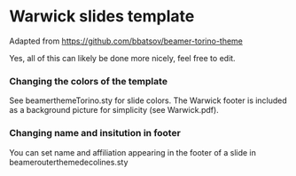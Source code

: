 # Warwick slides template
Adapted from https://github.com/bbatsov/beamer-torino-theme


Yes, all of this can likely be done more nicely, feel free to edit.

### Changing the colors of the template
See beamerthemeTorino.sty for slide colors. The Warwick footer is included as a background picture for simplicity (see Warwick.pdf).


### Changing name and insitution in footer
You can set name and affiliation appearing in the footer of a slide in beamerouterthemedecolines.sty


